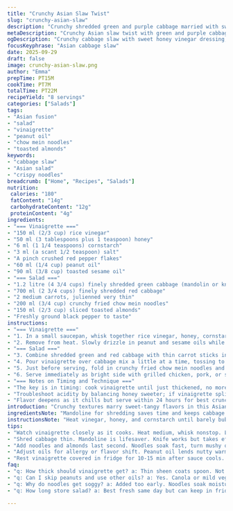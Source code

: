 ```yaml
---
title: "Crunchy Asian Slaw Twist"
slug: "crunchy-asian-slaw"
description: "Crunchy shredded green and purple cabbage married with sweet carrot ribbons. Honey and rice vinegar mingle with toasted sesame and peanut oils, bringing nutty warmth. Faint heat from crushed chili flakes lifts it. Crisp chow mein noodles and toasted almonds pepper texture contrast. Vinaigrette cooked briefly to meld, thickens just right. Cold resting builds flavor depth. Adjust oils for nut allergies. Quick chop, toss, serve alongside chicken, pork, or shrimp. A riff on Asian slaw but with subtle tweaks and texture shifts. Vibrant, light, crunchy, sweet and tangy all at once. Feels fresh but with some toasted nuance. Keeps well chilled, noodles separate until ready to serve. "
metaDescription: "Crunchy Asian slaw twist with green and purple cabbage, honey-rice vinegar vinaigrette, toasted sesame and peanut oils. Toss last minute noodles and almonds."
ogDescription: "Crunchy cabbage slaw with sweet honey vinegar dressing, toasted oils, chili flakes. Add noodles and almonds last for crisp texture. Serve chilled with grilled meats."
focusKeyphrase: "Asian cabbage slaw"
date: 2025-09-29
draft: false
image: crunchy-asian-slaw.png
author: "Emma"
prepTime: PT15M
cookTime: PT7M
totalTime: PT22M
recipeYield: "8 servings"
categories: ["Salads"]
tags:
- "Asian fusion"
- "salad"
- "vinaigrette"
- "peanut oil"
- "chow mein noodles"
- "toasted almonds"
keywords:
- "cabbage slaw"
- "Asian salad"
- "crispy noodles"
breadcrumb: ["Home", "Recipes", "Salads"]
nutrition: 
 calories: "180"
 fatContent: "14g"
 carbohydrateContent: "12g"
 proteinContent: "4g"
ingredients:
- "=== Vinaigrette ==="
- "150 ml (2/3 cup) rice vinegar"
- "50 ml (3 tablespoons plus 1 teaspoon) honey"
- "6 ml (1 1/4 teaspoons) cornstarch"
- "3 ml (a scant 1/2 teaspoon) salt"
- "A pinch crushed red pepper flakes"
- "60 ml (1/4 cup) peanut oil"
- "90 ml (3/8 cup) toasted sesame oil"
- "=== Salad ==="
- "1.2 litre (4 3/4 cups) finely shredded green cabbage (mandolin or knife)"
- "700 ml (2 3/4 cups) finely shredded red cabbage"
- "2 medium carrots, julienned very thin"
- "200 ml (3/4 cup) crunchy fried chow mein noodles"
- "150 ml (2/3 cup) sliced toasted almonds"
- "Freshly ground black pepper to taste"
instructions:
- "=== Vinaigrette ==="
- "1. In a small saucepan, whisk together rice vinegar, honey, cornstarch, salt, and red pepper flakes. Heat over medium, stirring constantly with a whisk. As soon as it bubbles, keep stirring for about 20 seconds—look for the mixture to thicken slightly, a sheen appears, not too gloopy."
- "2. Remove from heat. Slowly drizzle in peanut and sesame oils while whisking vigorously to emulsify. This layering of oils keeps the dressing bright, not greasy. Add fresh cracked pepper now. Let chill in fridge covered until cooled, flavors knit together nicely — about 10-15 min."
- "=== Salad ==="
- "3. Combine shredded green and red cabbage with thin carrot sticks in a large bowl. The cabbage must be fine—mandolin saves energy and keeps even texture. Heavier pieces tear mouthfeel."
- "4. Pour vinaigrette over cabbage mix a little at a time, tossing to coat but not saturate. Stop when cabbage glistens but no puddle remains. Taste—adjust salt, pepper, or even a touch more honey if needed."
- "5. Just before serving, fold in crunchy fried chow mein noodles and toasted almonds. They soften if added too soon. Toss gently to keep clusters intact."
- "6. Serve immediately as bright side with grilled chicken, pork, or shrimp; leftovers keep chilled in fridge, add noodles last minute."
- "=== Notes on Timing and Technique ==="
- "The key is in timing: cook vinaigrette until just thickened, no more; too hot or thick makes clumps. Emulsify oils slow, or dressing separates. Fine shred for cabbage—not coarse or chew becomes a problem. Adding noodles too early? They soak and turn mushy. Wait. Toast almonds yourself for max crunch, watch carefully—they burn quick, toss at first golden sizzle. If missing peanut oil, substitute canola or mild vegetable oil but lose some aroma. No rice vinegar? Mild white vinegar plus a touch of lime juice can stand in."
- "Troubleshoot acidity by balancing honey sweeter; if vinaigrette splits, whisk vigorously or chill and stir before serving."
- "Flavor deepens as it chills but serve within 24 hours for best crunch and freshness."
introduction: "Crunchy textures marry sweet-tangy flavors in this Asian-inspired cabbage slaw. Shredded green and purple cabbage forms the crisp base; thin julienned carrots add sweet snap. Vinaigrette simmers briefly to meld honey and rice vinegar with a kick of chili, thickened just right with cornstarch. Oils—peanut and toasted sesame—bring fragrant warmth, emulsified by patient whisking, never rushed, always coaxed. Toss in crunchy fried chow mein noodles, toasted almonds at last minute—texture layered, never soggy. The idea? Balance acid and sweet, crunchy and soft, toasted aroma and fresh snap. Chill it short then serve alongside anything grilled; pork, chicken, shrimp—the crunch holds. Ditch peanuts or adjust sweet if your kitchen mood shifts. Learned this after too-sour first tries, careful heat and exact timing make all the difference. Every bite snaps and melts across the palate."
ingredientsNote: "Mandoline for shredding saves time and keeps cabbage thin enough to avoid toughness; knife works if patient. Swap honey for maple syrup or agave to suit sweetness preference or for vegan twist. Rice vinegar can be tricky if missing, white vinegar with lime juice can mimic acidity. Oils matter: toasted sesame oil adds deep aroma; if missing, use regular sesame or olive for a twist but flavor shifts. Peanut oil might trigger allergies — use neutral canola but lose flavor depth. Toast almonds just before mixing to maintain crunch; store separately if prepping ahead. Julienne carrots paper-thin for vibrant texture rather than thick crunchy chunks. Fried chow mein noodles bought or homemade both work — key is to add them at last to dodge sogginess. Salt balances acidity—taste often. Chili flakes pinch optional, adjust as you like or swap for fresh chili. Keep dressing cold once made; it thickens and flavors meld in fridge. Resting vinaigrette with a cover prevents odors from infusing."
instructionsNote: "Heat vinegar, honey, and cornstarch until barely bubbling, swirl whisk continuously to avoid lumps. Watch for coat on spoon, a glossy sheen signals thickening—too long, too thick equals gummy. Remove from heat immediately. Whisk oils in slow drizzle to emulsify; patience matters here or it’ll break. Chill dressing for a short spell before tossing, flavors meld but if too long, oils firm up and thicken unnaturally. When mixing cabbage and carrots, handle gently not to bruise but evenly coat to avoid watery bottom. Add noodles and almonds just before plating, folding in to keep clusters intact, crunch unapologetic. Adjust seasoning after dressing and salad marry, plate with fresh cracked pepper. Serve right away or keep cold but fresh — noodles hold crisp only if last minute. If dressing separates, whisk vigorously or chill and mix again. Buy fried noodles fresh or make at home with thin egg noodles fried in neutral oil until puffed and golden, drain well."
tips:
- "Watch vinaigrette closely as it cooks. Heat medium, whisk nonstop. Look for tiny bubbles then 20 seconds more. Sheen signals thickening. Remove right away or gummy mess. Oils add aroma but drizzle slow to emulsify or sauce breaks. Patience beats speed here."
- "Shred cabbage thin. Mandoline is lifesaver. Knife works but takes effort. Bigger pieces mean chew, tear mouthfeel. Carrots julienned paper-thin snap sweet and add contrast. Toss gently or juice pools. Crispness depends on fine shred and quick toss."
- "Add noodles and almonds last second. Noodles soak fast, turn mushy quick if too soon. Almonds burn fast too so toast just before mixing. Keep toasted nuts separate if prepping ahead. Crunch is texture backbone so timing is non-negotiable."
- "Adjust oils for allergy or flavor shift. Peanut oil lends nutty warmth but swap canola if needed. Toasted sesame oil key for aroma depth — no sub kills theme though regular sesame or olive can work but different game. Vinegar swap tricky too; white + lime holds acidity balance."
- "Rest vinaigrette covered in fridge for 10-15 min after sauce cools. Flavors meld, thicken slightly. Don’t chill too long or oils firm weirdly. Whisk again if dressing splits before serving. Taste and tweak salt, honey balance. Chili flakes optional but add lift."
faq:
- "q: How thick should vinaigrette get? a: Thin sheen coats spoon. Not jelly. Bubble then 20 sec. Too thick equals gummy clumps. Watch color change slightly. Stop heat immediately. Timing is key."
- "q: Can I skip peanuts and use other oils? a: Yes. Canola or mild veggie oil works but lose deep nut aroma. Toasted sesame keeps aroma if missing peanut oil. Olive oil shifts taste, use cautiously. Allergy calls for neutral oils but changes flavor."
- "q: Why do noodles get soggy? a: Added too early. Noodles soak moisture fast. Add last minute, right before serving. Keep separate till then. Crunch lost if fold in early, texture fails. Timing crucial for crisp bite."
- "q: How long store salad? a: Best fresh same day but can keep in fridge 24 hrs. Store dressing separate if possible. Add noodles last minute. Almonds toasted fresh stay crunchy. Chill covered vinaigrette to avoid odors. Toss gently before plating."

---
```

